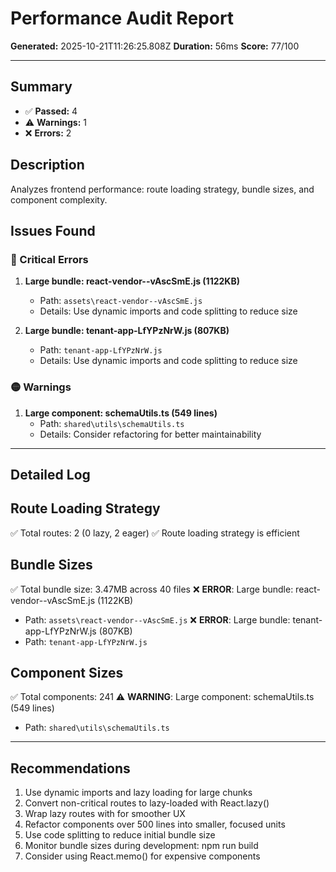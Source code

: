 # Performance Audit Report

**Generated:** 2025-10-21T11:26:25.808Z
**Duration:** 56ms
**Score:** 77/100

---

## Summary

- ✅ **Passed:** 4
- ⚠️  **Warnings:** 1
- ❌ **Errors:** 2

## Description

Analyzes frontend performance: route loading strategy, bundle sizes, and component complexity.

## Issues Found

### 🔴 Critical Errors

1. **Large bundle: react-vendor--vAscSmE.js (1122KB)**
   - Path: `assets\react-vendor--vAscSmE.js`
   - Details: Use dynamic imports and code splitting to reduce size

2. **Large bundle: tenant-app-LfYPzNrW.js (807KB)**
   - Path: `tenant-app-LfYPzNrW.js`
   - Details: Use dynamic imports and code splitting to reduce size

### 🟡 Warnings

1. **Large component: schemaUtils.ts (549 lines)**
   - Path: `shared\utils\schemaUtils.ts`
   - Details: Consider refactoring for better maintainability

---

## Detailed Log


## Route Loading Strategy

✅ Total routes: 2 (0 lazy, 2 eager)
✅ Route loading strategy is efficient

## Bundle Sizes

✅ Total bundle size: 3.47MB across 40 files
❌ **ERROR**: Large bundle: react-vendor--vAscSmE.js (1122KB)
   - Path: `assets\react-vendor--vAscSmE.js`
❌ **ERROR**: Large bundle: tenant-app-LfYPzNrW.js (807KB)
   - Path: `tenant-app-LfYPzNrW.js`

## Component Sizes

✅ Total components: 241
⚠️ **WARNING**: Large component: schemaUtils.ts (549 lines)
   - Path: `shared\utils\schemaUtils.ts`

---

## Recommendations

1. Use dynamic imports and lazy loading for large chunks
2. Convert non-critical routes to lazy-loaded with React.lazy()
3. Wrap lazy routes with <Suspense> for smoother UX
4. Refactor components over 500 lines into smaller, focused units
5. Use code splitting to reduce initial bundle size
6. Monitor bundle sizes during development: npm run build
7. Consider using React.memo() for expensive components
